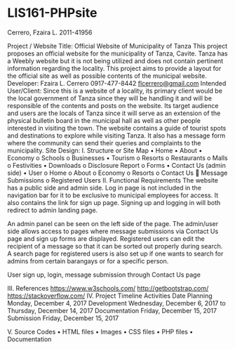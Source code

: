 # LIS161-PHPsite

Cerrero, Fzaira L.
2011-41956

Project / Website Title:
Official Website of Municipality of Tanza
This project proposes an official website for the municipality of Tanza, Cavite. Tanza has a Weebly website but it is not being utilized and does not contain pertinent information regarding the locality. This project aims to provide a layout for the official site as well as possible contents of the municipal website.
Developer:
Fzaira L. Cerrero
0917-477-8442
flcerrero@gmail.com
Intended User/Client:
Since this is a website of a locality, its primary client would be the local government of Tanza since they will be handling it and will be responsible of the contents and posts on the website. Its target audience and users are the locals of Tanza since it will serve as an extension of the physical bulletin board in the municipal hall as well as other people interested in visiting the town. The website contains a guide of tourist spots and destinations to explore while visiting Tanza. It also has a message form where the community can send their queries and complaints to the municipality.
Site Design:
I.	Structure or Site Map
•	Home
•	About
•	Economy
  o	Schools
  o	Businesses
•	Tourism
  o	Resorts
  o	Restaurants
  o	Malls
  o	Festivities
•	Downloads
  o	Disclosure Report
  o	Forms
•	Contact Us
(admin side)
•	User
o	Home
o	About
o	Economy
o	Resorts
o	Contact Us
  	Message Submissions
o	Registered Users
II.	Functional Requirements
The website has a public side and admin side. Log in page is not included in the navigation bar for it to be exclusive to municipal employees for access. It also contains the link for sign up page. Signing up and logging in will both redirect to admin landing page.

An admin panel can be seen on the left side of the page. The admin/user side allows access to pages where message submissions via Contact Us page and sign up forms are displayed. Registered users can edit the recipient of a message so that it can be sorted out properly during search. A search page for registered users is also set up if one wants to search for admins from certain barangays or for a specific person.

User sign up, login, message submission through Contact Us page

III.	References
https://www.w3schools.com/
http://getbootstrap.com/
https://stackoverflow.com/
IV.	Project Timeline
Activities	Date
Planning	Monday, December 4, 2017
Development	Wednesday, December 6, 2017 to Thursday, December 14, 2017
Documentation	Friday, December 15, 2017
Submission	Friday, December 15, 2017

V.	Source Codes
•	HTML files
•	Images
•	CSS files
•	PHP files
•	Documentation
